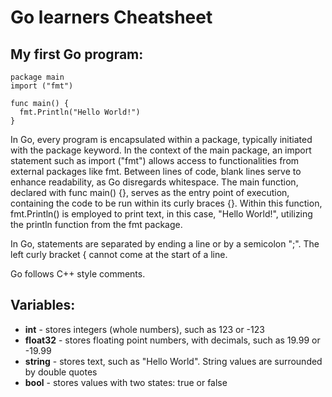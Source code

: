 # Go learners Cheatsheet


## My first Go program:

```
package main
import ("fmt")

func main() {
  fmt.Println("Hello World!")
}
```
In Go, every program is encapsulated within a package, typically initiated with the package keyword. In the context of the main package, an import statement such as import ("fmt") allows access to functionalities from external packages like fmt. Between lines of code, blank lines serve to enhance readability, as Go disregards whitespace. The main function, declared with func main() {}, serves as the entry point of execution, containing the code to be run within its curly braces {}. Within this function, fmt.Println() is employed to print text, in this case, "Hello World!", utilizing the println function from the fmt package.

In Go, statements are separated by ending a line or by a semicolon ";". The left curly bracket { cannot come at the start of a line.

Go follows C++ style comments.

 ## Variables:
 
- **int** - stores integers (whole numbers), such as 123 or -123
- **float32** - stores floating point numbers, with decimals, such as 19.99 or -19.99
- **string** - stores text, such as "Hello World". String values are surrounded by double quotes
- **bool** - stores values with two states: true or false

